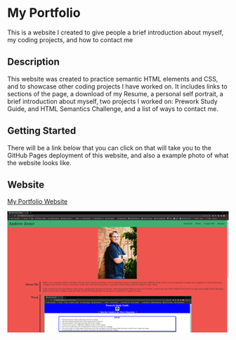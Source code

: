 # My Portfolio #
This is a website I created to give people a brief introduction about myself, my coding projects, and how to contact me

## Description ##
This website was created to practice semantic HTML elements and CSS, and to showcase other coding projects I have worked on. It includes links to sections of the page, a download of my Resume, a personal self portrait, a brief introduction about myself, two projects I worked on: Prework Study Guide, and HTML Semantics Challenge, and a list of ways to contact me.

## Getting Started ##
There will be a link below that you can click on that will take you to the GitHub Pages deployment of this website, and also a example photo of what the website looks like.

## Website ##

[My Portfolio Website](https://destroer47.github.io/My-Portfolio/)

![Portfolio Website Image](./assets/images/portfolio-website.PNG)

